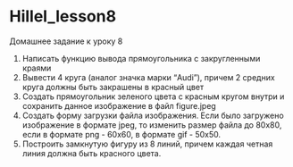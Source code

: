 # Hillel_lesson8
Домашнее задание к уроку 8

1. Написать функцию вывода прямоугольника с закругленными краями
2. Вывести 4 круга (аналог значка марки “Audi”), причем 2 средних круга должны быть закрашены в красный цвет
3. Создать прямоугольник зеленого цвета с красным кругом внутри и сохранить данное изображение в файл figure.jpeg
4. Создать форму загрузки файла изображения. Если было загружено изображение в формате jpeg, то изменить размер файла до 80x80, если в формате png - 60x60, в формате gif - 50x50.
5. Построить замкнутую фигуру из 8 линий, причем каждая четная линия должна быть красного цвета.
